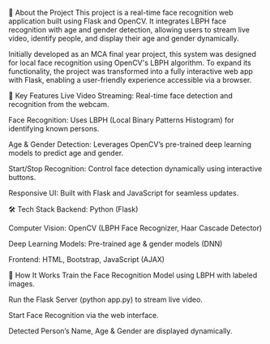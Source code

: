 📌 About the Project
This project is a real-time face recognition web application built using Flask and OpenCV. It integrates LBPH face recognition with age and gender detection, allowing users to stream live video, identify people, and display their age and gender dynamically.

Initially developed as an MCA final year project, this system was designed for local face recognition using OpenCV's LBPH algorithm. To expand its functionality, the project was transformed into a fully interactive web app with Flask, enabling a user-friendly experience accessible via a browser.

🚀 Key Features
Live Video Streaming: Real-time face detection and recognition from the webcam.

Face Recognition: Uses LBPH (Local Binary Patterns Histogram) for identifying known persons.

Age & Gender Detection: Leverages OpenCV’s pre-trained deep learning models to predict age and gender.

Start/Stop Recognition: Control face detection dynamically using interactive buttons.

Responsive UI: Built with Flask and JavaScript for seamless updates.

🛠 Tech Stack
Backend: Python (Flask)

Computer Vision: OpenCV (LBPH Face Recognizer, Haar Cascade Detector)

Deep Learning Models: Pre-trained age & gender models (DNN)

Frontend: HTML, Bootstrap, JavaScript (AJAX)

🎯 How It Works
Train the Face Recognition Model using LBPH with labeled images.

Run the Flask Server (python app.py) to stream live video.

Start Face Recognition via the web interface.

Detected Person’s Name, Age & Gender are displayed dynamically.
